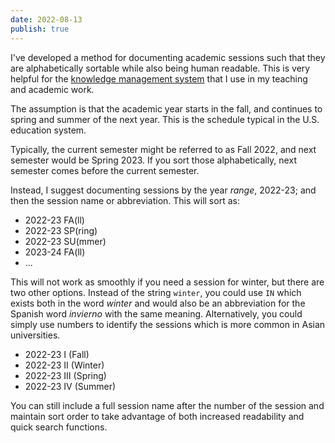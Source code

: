 ```yaml
---
date: 2022-08-13
publish: true
---
```

I've developed a method for documenting academic sessions such that they are alphabetically sortable while also being human readable. This is very helpful for the [knowledge management system](https://obsidian.md/) that I use in my teaching and academic work.

The assumption is that the academic year starts in the fall, and continues to spring and summer of the next year. This is the schedule typical in the U.S. education system.

Typically, the current semester might be referred to as Fall 2022, and next semester would be Spring 2023. If you sort those alphabetically, next semester comes before the current semester.

Instead, I suggest documenting sessions by the year _range_, 2022-23; and then the session name or abbreviation. This will sort as:

- 2022-23 FA(ll)
- 2022-23 SP(ring)
- 2022-23 SU(mmer)
- 2023-24 FA(ll)
- ...

This will not work as smoothly if you need a session for winter, but there are two other options. Instead of the string `winter`, you could use `IN` which exists both in the word _winter_ and would also be an abbreviation for the Spanish word _invierno_ with the same meaning. Alternatively, you could simply use numbers to identify the sessions which is more common in Asian universities.

- 2022-23 I (Fall)
- 2022-23 II (Winter)
- 2022-23 III (Spring)
- 2022-23 IV (Summer)

You can still include a full session name after the number of the session and maintain sort order to take advantage of both increased readability and quick search functions.
